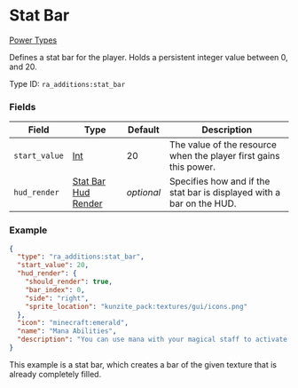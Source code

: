 # Stat Bar
[Power Types](../power_types_types.md)

Defines a stat bar for the player. Holds a persistent integer value between 0, and 20.

Type ID: `ra_additions:stat_bar`
### Fields
Field | Type | Default | Description
------|------|---------|-------------
`start_value` | [Int](../data_types/int.md) | 20 | The value of the resource when the player first gains this power.
`hud_render` | [Stat Bar Hud Render](../data_types/stat_bar_hud_render.md) | _optional_ | Specifies how and if the stat bar is displayed with a bar on the HUD.

### Example
```json
{
  "type": "ra_additions:stat_bar",
  "start_value": 20,
  "hud_render": {
    "should_render": true,
    "bar_index": 0,
    "side": "right",
    "sprite_location": "kunzite_pack:textures/gui/icons.png"
  },
  "icon": "minecraft:emerald",
  "name": "Mana Abilities",
  "description": "You can use mana with your magical staff to activate its powers."
}
```
This example is a stat bar, which creates a bar of the given texture that is already completely filled.
